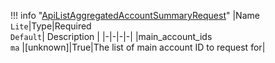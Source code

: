 !!! info "[ApiListAggregatedAccountSummaryRequest](/../../schemas/api_list_aggregated_account_summary_request)"
    |Name<br>`Lite`|Type|Required<br>`Default`| Description |
    |-|-|-|-|
    |main_account_ids<br>`ma` |[unknown]|True|The list of main account ID to request for|
